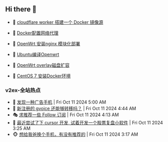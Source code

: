 ## Hi there 👋

<!--
**dkyg666/dkyg666** is a ✨ _special_ ✨ repository because its `README.md` (this file) appears on your GitHub profile.

Here are some ideas to get you started:

- 🔭 I’m currently working on ...
- 🌱 I’m currently learning ...
- 👯 I’m looking to collaborate on ...
- 🤔 I’m looking for help with ...
- 💬 Ask me about ...
- 📫 How to reach me: ...
- 😄 Pronouns: ...
- ⚡ Fun fact: ...
-->

<!-- BLOG-POST-LIST:START -->
- 🦩 [cloudflare worker 搭建一个 Docker 镜像源](http://blog.1996099.xyz/archives/cloudflare-worker-da-jian-yi-ge-docker-jing-xiang-zhan) 

- 🚦 [Docker配置网络代理](http://blog.1996099.xyz/archives/dockerpei-zhi-wang-luo-dai-li) 

- 🫶 [OpenWrt 安装nginx 模块化部署](http://blog.1996099.xyz/archives/openwrt-an-zhuang-nginx-mo-kuai-hua-bu-shu) 

- 🦄 [Ubuntu编译Openwrt](http://blog.1996099.xyz/archives/ubuntuzi-bian-yi-openwrt) 

- 🐻 [OpenWrt overlay磁盘扩容](http://blog.1996099.xyz/archives/openwrt-overlay) 

- 🤖 [CentOS 7 安装Docker环境](http://blog.1996099.xyz/archives/centos-docker) 
<!-- BLOG-POST-LIST:END -->

### v2ex-全站热点
<!-- v2ex:START -->
- 🥸 [发现一种广告手机](https://www.v2ex.com/t/1079182#reply2) | Fri Oct 11 2024 5:00 AM
- 🤗 [新注册的 gvoice 还能够转移吗？](https://www.v2ex.com/t/1079178#reply1) | Fri Oct 11 2024 4:44 AM
- 🎭 [求推荐一些 Follow 订阅](https://www.v2ex.com/t/1079170#reply3) | Fri Oct 11 2024 4:13 AM
- 🥷 [最近尝试了下 cursor 开发, 试着开发一个股票复盘小软件](https://www.v2ex.com/t/1079156#reply0) | Fri Oct 11 2024 3:25 AM
- 🐵 [想给我爸换个手机，有没有推荐的](https://www.v2ex.com/t/1079150#reply6) | Fri Oct 11 2024 3:17 AM<!-- v2ex:END -->

